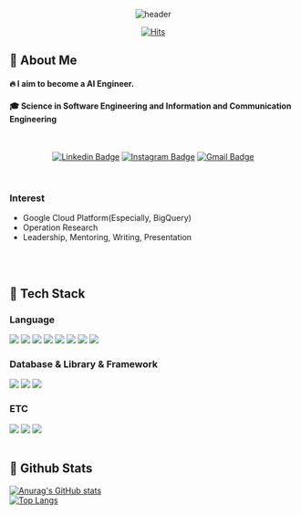<div align=center>

![header](https://capsule-render.vercel.app/api?type=transparent&height=300&fontColor=FFFFFF&section=header&text=Welcome%20to%20my%20Github%20%F0%9F%A4%97)

[![Hits](https://hits.seeyoufarm.com/api/count/incr/badge.svg?url=https%3A%2F%2Fgithub.com%2FDoSeon-Lee%2Fhit-counter&count_bg=%23000000&title_bg=%23555555&icon=github.svg&icon_color=%23C2C2C2&title=hits&edge_flat=false)](https://hits.seeyoufarm.com)

</div>

<div>
  <!--Body-->
  
## 👀 About Me
  #### :fire: I aim to become a AI Engineer.<br/>
  #### :mortar_board: Science in Software Engineering and Information and Communication Engineering
  <br/>

  <div align=center>
    
[![Linkedin Badge](https://img.shields.io/badge/-LinkedIn-blue?style=flat-square&logo=Linkedin&logoColor=white&link=https://www.linkedin.com/in/doseon-lee-924a65349/)](https://www.linkedin.com/in/doseon-lee-924a65349/) 
[![Instagram Badge](https://img.shields.io/badge/-Instagram-dd2a7b?style=flat-square&logo=instagram&logoColor=white&link=https://www.instagram.com/b1ue.hxur/)](https://www.instagram.com/b1ue.hxur/) 
[![Gmail Badge](https://img.shields.io/badge/-Gmail-d14836?style=flat-square&logo=Gmail&logoColor=white&link=mailto:doseon1226@gmail.com)](mailto:doseon1226@gmail.com)

  </div>

<br/>

  ### Interest
- Google Cloud Platform(Especially, BigQuery)
- Operation Research
- Leadership, Mentoring, Writing, Presentation

<br/>
<br/>


## 🧱 Tech Stack
### Language
  <!--Python-->
  <img src="https://img.shields.io/badge/Python-3776AB?style=flat-square&logo=Python&logoColor=white"/>
  <!--JavaScript-->
  <img src="https://img.shields.io/badge/JavaScript-F7DF1E?style=flat-square&logo=JavaScript&logoColor=white"/>
  <!--TypeScript-->
  <img src="https://img.shields.io/badge/typescript-%233178C6.svg?&style=flat-square&logo=typescript&logoColor=white" />
  <!--HTML5-->
  <img src="https://img.shields.io/badge/HTML5-E34F26?style=flat-square&logo=HTML5&logoColor=white"/>
  <!--CSS-->
  <img src="https://img.shields.io/badge/CSS3-1572B6?style=flat-square&logo=CSS3&logoColor=white"/>
  <!--JAVA-->
  <img src="https://img.shields.io/badge/Java-007396?style=flat-square&logo=Java&logoColor=white"/>
  <!--C-->
  <img src="https://img.shields.io/badge/C-A8B9CC?style=flat-square&logo=C&logoColor=white"/>
  <!--NodeJS-->
  <img src="https://img.shields.io/badge/Node.js-339933?style=flat-square&logo=Node.js&logoColor=white"/>
  
  <br/>

### Database & Library & Framework
  <!--React-->
  <img src="https://img.shields.io/badge/React-61DAFB?style=flat-square&logo=React&logoColor=white&Color=white"/>
  <!--MySQL-->
  <img src="https://img.shields.io/badge/MySQL-4479A1?style=flat-square&logo=MySQL&logoColor=white"/>
  <!--Amazon EC2-->
  <img src="https://img.shields.io/badge/Amazon%20EC2-FF9900?style=for-the-badge&logo=Amazon%20EC2&logoColor=white">
  
  <br/>

### ETC
  <!--Slack-->
  <img src="https://img.shields.io/badge/Slack-4A154B?style=flat-square&logo=Slack&logoColor=white"/>
  <!--Notion-->
  <img src="https://img.shields.io/badge/Notion-181717?style=flat-square&logo=Notion&logoColor=white"/>
  <!--VS Code-->
  <img src="https://img.shields.io/badge/Visual%20Studio%20Code-007ACC?style=flat-square&logo=Visual%20Studio%20Code&logoColor=white"/>
  


<br/>
<br/>

## 🤔 Github Stats
  [![Anurag's GitHub stats](https://github-readme-stats.vercel.app/api?username=DoSeon-Lee)](https://github.com/anuraghazra/github-readme-stats)
  <br/>
  [![Top Langs](https://github-readme-stats.vercel.app/api/top-langs/?username=DoSeon-Lee)](https://github.com/anuraghazra/github-readme-stats)

</div>
